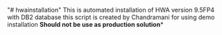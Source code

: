 "# hwainstallation" 
This is automated installation of HWA version 9.5FP4 with DB2 database 
this script is created by Chandramani for using demo installation 
**Should not be use as production solution***
